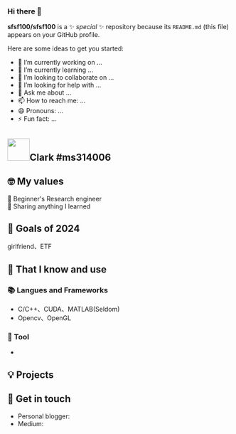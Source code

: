 ### Hi there 👋


**sfsf100/sfsf100** is a ✨ _special_ ✨ repository because its `README.md` (this file) appears on your GitHub profile.

Here are some ideas to get you started:

- 🔭 I’m currently working on ...
- 🌱 I’m currently learning ...
- 👯 I’m looking to collaborate on ...
- 🤔 I’m looking for help with ...
- 💬 Ask me about ...
- 📫 How to reach me: ...
- 😄 Pronouns: ...
- ⚡ Fun fact: ...
## <img width="50px" src="https://raw.githubusercontent.com/ms314006/ms314006/basic/resource/gqsm.png" />Clark #ms314006


## 🤓 My values
🍏 Beginner's Research engineer <br>
🙌 Sharing anything I learned<br>

## 🔭 Goals of 2024
girlfriend、ETF


## 🧠 That I know and use
### 📚 Langues and Frameworks
- C/C++、CUDA、MATLAB(Seldom)
- Opencv、OpenGL

### 🔧 Tool
- 

## 💡 Projects


## 🔗 Get in touch
- Personal blogger: 
- Medium: 
